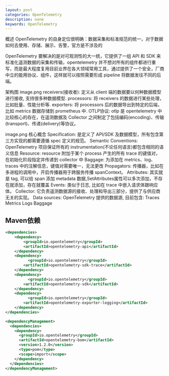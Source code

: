 ```yaml
---
layout: post
categories: OpenTelemetry
description: none
keywords: OpenTelemetry
---
```

概述
OpenTelemetry 的自身定位很明确：数据采集和标准规范的统一，对于数据如何去使用、存储、展示、告警，官方是不涉及的

OpenTelemetry 要解决的是对可观测性的大一统，它提供了一组 API 和 SDK 来标准化遥测数据的采集和传输，opentelemetry 并不想对所有的组件都进行重写，而是最大程度复用目前业界在各大领域常用工具，通过提供了一个安全，厂商中立的能用协议、组件，这样就可以按照需要形成 pipeline 将数据发往不同的后端。

架构图
image.png
receivers(接收者): 定义从 client 端的数据要以何种数据模型进行接收, 支持很多种数据模型.
processors: 将 receivers 的数据进行某些处理，比如批量、性能分析等.
exporters: 将 processors 后的数据导出到特定的后端，比如 metrics 数据存储到 prometheus 中.
OTLP协议: otlp 是 opentelemetry 中比较核心的存在，在遥测数据及 Collector 之间制定了包括编码(encoding)、传输(transport)、传递(delivery)等协议。

image.png
核心概念
Specification: 是定义了 API/SDK 及数据模型，所有包含第三方实现的都需要遵循 spec 定义的规范。
Semantic Conventions: OpenTelemetry 项目保证所有的 instrumentation(不论任何语言)都包含相同的语义信息
Resource: resource 附加于某个 process 产生的所有 trace 的键值对，在初始化阶段指定并传递到 collector 中
Baggage: 为添加在 metrics、log、traces 中的注解信息，键值对需要唯一，无法更改
Propagators: 传播器，比如在多进程的调用中，开启传播器用于跨服务传播 spanContext。
Attributes: 其实就是 tag, 可以给 span 添加 metadata 数据,SetAttributes属性可以多次添加，不存在就添加，存在就覆盖
Events: 类似于日志, 比如在 trace 中嵌入请求体跟响应体。
Collector: 它负责遥测数据源的接收、处理和导出三部分，提供了与供应商无关的实现。
Data sources: OpenTelemetry 提供的数据源, 目前包含:
Traces
Metrics
Logs
Baggage

## Maven依赖
```xml
<dependencies>   
    <dependency>
        <groupId>io.opentelemetry</groupId>
        <artifactId>opentelemetry-api</artifactId>
    </dependency>
    <dependency>
          <groupId>io.opentelemetry</groupId>
        <artifactId>opentelemetry-sdk-trace</artifactId>
    </dependency>
    <dependency>
          <groupId>io.opentelemetry</groupId>
        <artifactId>opentelemetry-sdk</artifactId>
    </dependency>
    <dependency>
          <groupId>io.opentelemetry</groupId>
        <artifactId>opentelemetry-exporter-logging</artifactId>
    </dependency>
</dependencies>

<dependencyManagement>
  <dependencies>
    <dependency>
      <groupId>io.opentelemetry</groupId>
      <artifactId>opentelemetry-bom</artifactId>
      <version>1.2.0</version>
      <type>pom</type>
      <scope>import</scope>
    </dependency>
  </dependencies>
</dependencyManagement>
```